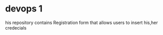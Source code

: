 # devops 1
his repository contains Registration form that allows users to insert his,her credecials 
